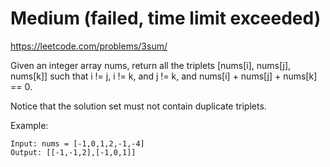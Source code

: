# Medium (failed, time limit exceeded)

https://leetcode.com/problems/3sum/

Given an integer array nums, return all the triplets [nums[i], nums[j], nums[k]] such that i != j, i != k, and j != k, and nums[i] + nums[j] + nums[k] == 0.

Notice that the solution set must not contain duplicate triplets.

 

Example:
```
Input: nums = [-1,0,1,2,-1,-4]
Output: [[-1,-1,2],[-1,0,1]]
```
